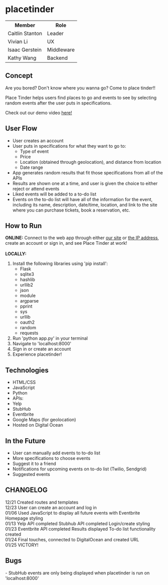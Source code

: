 <h1>placetinder</h1>

<table>
<tr><th>Member</th><th>Role</th></tr>
<tr><td>Caitlin Stanton</td><td>Leader</td></tr>
<tr><td>Vivian Li</td><td>UX</td></tr>
<tr><td>Isaac Gerstein</td><td>Middleware</td></tr> 
<tr><td>Kathy Wang</td><td>Backend</td></tr> 
</table>

<h2>Concept</h2>
<p>Are you bored? Don't know where you wanna go? Come to place tinder!!</p>
<p>Place Tinder helps users find places to go and events to see by selecting random events after the user puts in specifications.</p>
<p>Check out our demo video <a href="https://youtu.be/HdFZLeQNU0A">here!</a></p>

<h2>User Flow</h2>
<ul>
  <li>User creates an account</li>
  <li>User puts in specifications for what they want to go to:
    <ul>
      <li>Type of event</li>
      <li>Price</li>
      <li>Location (obtained through geolocation), and distance from location</li>
      <li>Date range</li>
    </ul>
  </li>
  <li>App generates random results that fit those specifications from all of the APIs</li>
  <li>Results are shown one at a time, and user is given the choice to either reject or attend events</li>
  <li>Liked events will be added to a to-do list</li>
  <li>Events on the to-do list will have all of the information for the event, including its name, description, date/time, location, and link to the site where you can purchase tickets, book a reservation, etc.</li>
</ul>

<h2>How to Run</h2>
<b>ONLINE:</b>
Connect to the web app through either <a href="http://placetinder.mooo.com">our site</a> or <a href="http://162.243.17.138">the IP address</a>, create an account or sign in, and see Place Tinder at work!
<br><br>
<b>LOCALLY:</b>
<br>
<ol>
  <li>Install the following libraries using 'pip install':
    <ul>
      <li>Flask</li>
      <li>sqlite3</li>
      <li>hashlib</li>
      <li>urllib2</li>
      <li>json</li>
      <li>module</li>
      <li>argparse</li>
      <li>pprint</li>
      <li>sys</li>
      <li>urllib</li>
      <li>oauth2</li>
      <li>random</li>
      <li>requests</li>
    </ul>
  </li>
  <li>Run 'python app.py' in your terminal</li>
  <li>Navigate to 'localhost:8000'</li>
  <li>Sign in or create an account</li>
  <li>Experience placetinder!</li>
</ol>

<h2>Technologies</h2>
<ul>
  <li>HTML/CSS</li>
  <li>JavaScript</li>
  <li>Python</li>
  <li>APIs:
    <li>Yelp</li>
    <li>StubHub</li>
    <li>Eventbrite</li>
    <li>Google Maps (for geolocation)</li>
  </li>
  <li>Hosted on Digital Ocean</li>
</ul>

<h2>In the Future</h2>
<ul>
  <li>User can manually add events to to-do list</li>
  <li>More specifications to choose events</li>
  <li>Suggest it to a friend</li>
  <li>Notifications for upcoming events on to-do list (Twilio, Sendgrid)</li>
  <li>Suggested events</li>
</ul>

<h2>CHANGELOG</h2>
12/21
Created routes and templates
<br>
12/23
User can create an account and log in
<br>
01/06
Used JavaScript to display all future events with Eventbrite
Homepage styling
<br>
01/13
Yelp API completed
Stubhub API completed
Login/create styling
<br>
01/23
Eventbrite API completed
Results displayed
To-do list functionality created
<br>
01/24
Final touches, connected to DigitalOcean and created URL
<br>
01/25
VICTORY!

<h2>Bugs</h2>
- StubHub events are only being displayed when placetinder is run on 'localhost:8000'
